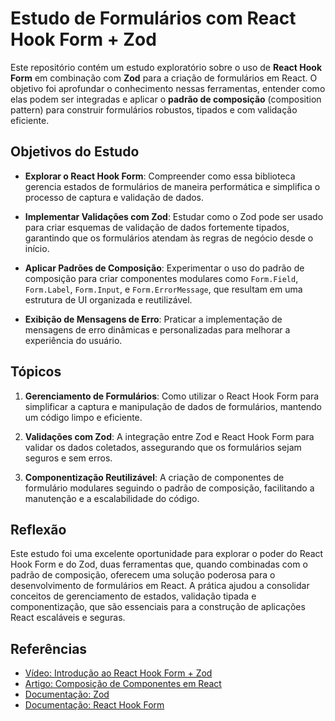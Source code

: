 # Estudo de Formulários com React Hook Form + Zod

Este repositório contém um estudo exploratório sobre o uso de **React Hook Form** em combinação com **Zod** para a criação de formulários em React. O objetivo foi aprofundar o conhecimento nessas ferramentas, entender como elas podem ser integradas e aplicar o **padrão de composição** (composition pattern) para construir formulários robustos, tipados e com validação eficiente.

## Objetivos do Estudo

- **Explorar o React Hook Form**: Compreender como essa biblioteca gerencia estados de formulários de maneira performática e simplifica o processo de captura e validação de dados.
  
- **Implementar Validações com Zod**: Estudar como o Zod pode ser usado para criar esquemas de validação de dados fortemente tipados, garantindo que os formulários atendam às regras de negócio desde o início.

- **Aplicar Padrões de Composição**: Experimentar o uso do padrão de composição para criar componentes modulares como `Form.Field`, `Form.Label`, `Form.Input`, e `Form.ErrorMessage`, que resultam em uma estrutura de UI organizada e reutilizável.

- **Exibição de Mensagens de Erro**: Praticar a implementação de mensagens de erro dinâmicas e personalizadas para melhorar a experiência do usuário.

## Tópicos

1. **Gerenciamento de Formulários**: Como utilizar o React Hook Form para simplificar a captura e manipulação de dados de formulários, mantendo um código limpo e eficiente.
   
2. **Validações com Zod**: A integração entre Zod e React Hook Form para validar os dados coletados, assegurando que os formulários sejam seguros e sem erros.

3. **Componentização Reutilizável**: A criação de componentes de formulário modulares seguindo o padrão de composição, facilitando a manutenção e a escalabilidade do código.

## Reflexão

Este estudo foi uma excelente oportunidade para explorar o poder do React Hook Form e do Zod, duas ferramentas que, quando combinadas com o padrão de composição, oferecem uma solução poderosa para o desenvolvimento de formulários em React. A prática ajudou a consolidar conceitos de gerenciamento de estados, validação tipada e componentização, que são essenciais para a construção de aplicações React escaláveis e seguras.

## Referências

- [Vídeo: Introdução ao React Hook Form + Zod](https://www.youtube.com/watch?v=XSbMSSdGSdg)
- [Artigo: Composição de Componentes em React](https://www.geeksforgeeks.org/react-js-component-composition/)
- [Documentação: Zod](https://zod.dev/)
- [Documentação: React Hook Form](https://react-hook-form.com/)
